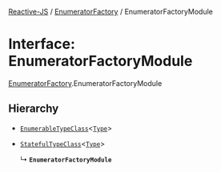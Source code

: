 [Reactive-JS](../README.md) / [EnumeratorFactory](../modules/EnumeratorFactory.md) / EnumeratorFactoryModule

# Interface: EnumeratorFactoryModule

[EnumeratorFactory](../modules/EnumeratorFactory.md).EnumeratorFactoryModule

## Hierarchy

- [`EnumerableTypeClass`](types.EnumerableTypeClass.md)<[`Type`](../modules/EnumeratorFactory.md#type)\>

- [`StatefulTypeClass`](types.StatefulTypeClass.md)<[`Type`](../modules/EnumeratorFactory.md#type)\>

  ↳ **`EnumeratorFactoryModule`**

